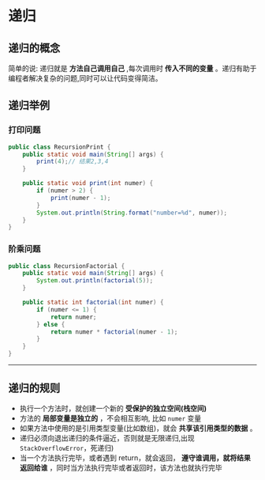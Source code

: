 # 递归
## 递归的概念
简单的说: 递归就是 **方法自己调用自己** ,每次调用时 **传入不同的变量** 。递归有助于编程者解决复杂的问题,同时可以让代码变得简洁。

## 递归举例
### 打印问题
```java
public class RecursionPrint {
	public static void main(String[] args) {
		print(4);// 结果2,3,4
	}

	public static void print(int numer) {
		if (numer > 2) {
			print(numer - 1);
		}
		System.out.println(String.format("number=%d", numer));
	}
}
```

### 阶乘问题
```java
public class RecursionFactorial {
	public static void main(String[] args) {
		System.out.println(factorial(5));
	}

	public static int factorial(int numer) {
		if (numer <= 1) {
			return numer;
		} else {
			return numer * factorial(numer - 1);
		}
	}
}
```
---
## 递归的规则
* 执行一个方法时，就创建一个新的 **受保护的独立空间(栈空间)**
* 方法的 **局部变量是独立的** ，不会相互影响, 比如 `numer` 变量
* 如果方法中使用的是引用类型变量(比如数组)，就会 **共享该引用类型的数据** 。
* 递归必须向退出递归的条件逼近，否则就是无限递归,出现 `StackOverflowError`，死递归)
* 当一个方法执行完毕，或者遇到 return，就会返回， **遵守谁调用，就将结果返回给谁** ，同时当方法执行完毕或者返回时，该方法也就执行完毕
